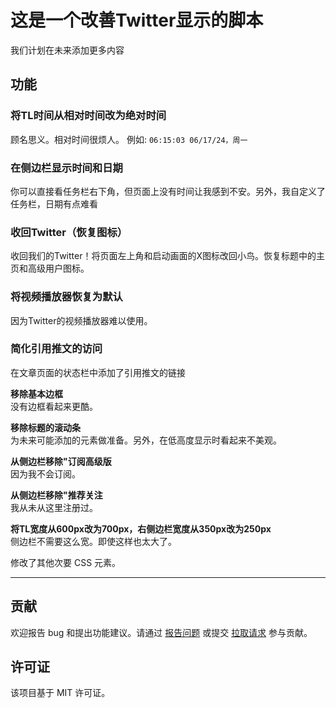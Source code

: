 # 这是一个改善Twitter显示的脚本

我们计划在未来添加更多内容

## 功能

### 将TL时间从相对时间改为绝对时间

顾名思义。相对时间很烦人。
例如: `06:15:03 06/17/24，周一`

### 在侧边栏显示时间和日期

你可以直接看任务栏右下角，但页面上没有时间让我感到不安。另外，我自定义了任务栏，日期有点难看

### 收回Twitter（恢复图标）

收回我们的Twitter！将页面左上角和启动画面的X图标改回小鸟。恢复标题中的主页和高级用户图标。

### 将视频播放器恢复为默认

因为Twitter的视频播放器难以使用。

### 简化引用推文的访问

在文章页面的状态栏中添加了引用推文的链接

**移除基本边框**  
没有边框看起来更酷。

**移除标题的滚动条**  
为未来可能添加的元素做准备。另外，在低高度显示时看起来不美观。

**从侧边栏移除"订阅高级版**  
因为我不会订阅。

**从侧边栏移除"推荐关注**  
我从未从这里注册过。

**将TL宽度从600px改为700px，右侧边栏宽度从350px改为250px**  
侧边栏不需要这么宽。即使这样也太大了。

修改了其他次要 CSS 元素。

---

## 贡献

欢迎报告 bug 和提出功能建议。请通过 [报告问题](https://github.com/yossy17/twitter-kaizen/issues) 或提交 [拉取请求](https://github.com/yossy17/twitter-kaizen/pulls) 参与贡献。

## 许可证

该项目基于 MIT 许可证。
